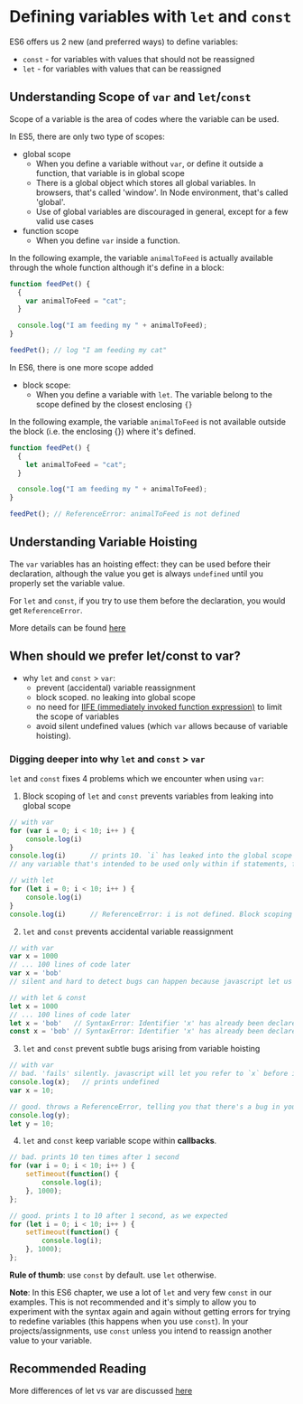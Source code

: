 # Defining variables with `let` and `const`

ES6 offers us 2 new (and preferred ways) to define variables:
- `const`   - for variables with values that should not be reassigned
- `let`     - for variables with values that can be reassigned

## Understanding Scope of `var` and `let`/`const`

Scope of a variable is the area of codes where the variable can be used.

In ES5, there are only two type of scopes:

- global scope
    - When you define a variable without `var`, or define it outside a function, that variable is in global scope
    - There is a global object which stores all global variables. In browsers, that's called 'window'. In Node environment, that's called 'global'.
    - Use of global variables are discouraged in general, except for a few valid use cases 
- function scope
    - When you define `var` inside a function.

In the following example, the variable `animalToFeed` is actually available through the whole function although it's define in a block:

```javascript
function feedPet() {
  {
    var animalToFeed = "cat";
  } 

  console.log("I am feeding my " + animalToFeed);
}

feedPet(); // log "I am feeding my cat"
```

In ES6, there is one more scope added
   
- block scope:
    - When you define a variable with `let`. The variable belong to the scope defined by the closest enclosing `{}`

In the following example, the variable `animalToFeed` is not available outside the block (i.e. the enclosing {}) where it's defined.

```javascript
function feedPet() {
  {
    let animalToFeed = "cat";
  } 

  console.log("I am feeding my " + animalToFeed);
}

feedPet(); // ReferenceError: animalToFeed is not defined
```


## Understanding Variable Hoisting

The `var` variables has an hoisting effect: they can be used before their declaration, although the value you get is always `undefined` until you properly set the variable value.

For `let` and `const`, if you try to use them before the declaration, you would get `ReferenceError`.

More details can be found [here](https://medium.freecodecamp.org/what-is-variable-hoisting-differentiating-between-var-let-and-const-in-es6-f1a70bb43d)

## When should we prefer let/const to var?

- why `let` and `const` > `var`:
    - prevent (accidental) variable reassignment
    - block scoped. no leaking into global scope
    - no need for [IIFE (immediately invoked function expression)](https://stackoverflow.com/questions/8228281/what-is-the-function-construct-in-javascript) to limit the scope of variables
    - avoid silent undefined values (which `var` allows because of variable hoisting). 

### Digging deeper into why `let` and `const` > `var`

`let` and `const` fixes 4 problems which we encounter when using `var`:

1) Block scoping of `let` and `const` prevents variables from leaking into global scope

```javascript
// with var
for (var i = 0; i < 10; i++ ) {
    console.log(i)
}
console.log(i)      // prints 10. `i` has leaked into the global scope
// any variable that's intended to be used only within if statements, for loops (i.e. any curly braces that is not a function), will pollute the global scope!

// with let
for (let i = 0; i < 10; i++ ) {
    console.log(i)
}
console.log(i)      // ReferenceError: i is not defined. Block scoping prevents pollution of global scope!
```

2) `let` and `const` prevents accidental variable reassignment

```javascript
// with var
var x = 1000
// ... 100 lines of code later
var x = 'bob'
// silent and hard to detect bugs can happen because javascript let us change the value of x

// with let & const
let x = 1000
// ... 100 lines of code later
let x = 'bob'   // SyntaxError: Identifier 'x' has already been declared
const x = 'bob' // SyntaxError: Identifier 'x' has already been declared 
```

3) `let` and `const` prevent subtle bugs arising from variable hoisting

```javascript
// with var
// bad. 'fails' silently. javascript will let you refer to `x` before it's defined, leading to all sorts of weird things such as printing 'undefined' on your beautiful user interface
console.log(x);   // prints undefined
var x = 10;

// good. throws a ReferenceError, telling you that there's a bug in your code that you need to fix
console.log(y);
let y = 10;
```

4) `let` and `const` keep variable scope within **callbacks**. 

```javascript
// bad. prints 10 ten times after 1 second 
for (var i = 0; i < 10; i++ ) {
    setTimeout(function() {
        console.log(i);
    }, 1000);
};

// good. prints 1 to 10 after 1 second, as we expected
for (let i = 0; i < 10; i++ ) {
    setTimeout(function() {
        console.log(i);
    }, 1000);
};
```

**Rule of thumb**: use `const` by default. use `let` otherwise. 

**Note**: In this ES6 chapter, we use a lot of `let` and very few `const` in our examples. This is not recommended and it's simply to allow you to experiment with the syntax again and again without getting errors for trying to redefine variables (this happens when you use `const`). In your projects/assignments, use `const` unless you intend to reassign another value to your variable.

## Recommended Reading

More differences of let vs var are discussed [here](http://www.jstips.co/en/javascript/keyword-var-vs-let/)